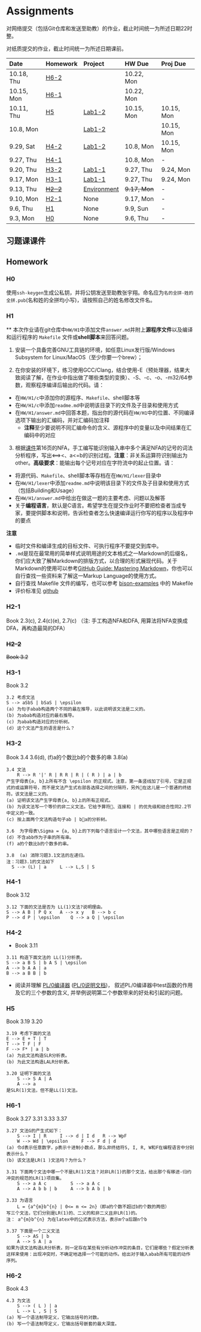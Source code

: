 <script type="text/javascript" src="http://cdn.mathjax.org/mathjax/latest/MathJax.js?config=TeX-AMS-MML_HTMLorMML"></script>
# Assignments

对网络提交（包括Git仓库和发送至助教）的作业，截止时间统一为所述日期22时整。

对纸质提交的作业，截止时间统一为所述日期课前。


| Date       | Homework          | Project                                  | HW Due        | Proj Due   |
| :--------- | :---------------- | :--------------------------------------- | :------------ | :--------- |
| 10.18, Thu | [H6-2](#h6-2)     |                                          | 10.22, Mon    |            |
| 10.15, Mon | [H6-1](#h6-1)     |                                          | 10.22, Mon    |            |
| 10.11, Thu | [H5](#h5)         | [Lab1-2](https://clarazhang.gitbooks.io/compiler-f2018/content/parser.html#Lab1-2-c1-的语法分析) | 10.15, Mon    | 10.15, Mon |
| 10.8, Mon  |                   | [Lab1-2](https://clarazhang.gitbooks.io/compiler-f2018/content/parser.html#Lab1-2-c1-的语法分析) |               | 10.15, Mon |
| 9.29, Sat  | [H4-2](#h4-2)     | [Lab1-2](https://clarazhang.gitbooks.io/compiler-f2018/content/parser.html#Lab1-2-c1-的语法分析) | 10.8, Mon     | 10.15, Mon |
| 9.27, Thu  | [H4-1](#h4-1)     |                                          | 10.8, Mon     | -          |
| 9.20, Thu  | [H3-2](#h3-1)     | [Lab1-1](https://clarazhang.gitbooks.io/compiler-f2018/content/parser.html) | 9.27, Thu     | 9.24, Mon  |
| 9.17, Mon  | [H3-1](#h3-1)     | [Lab1-1](https://clarazhang.gitbooks.io/compiler-f2018/content/parser.html) | 9.27, Thu     | 9.24, Mon  |
| 9.13, Thu  | ~~[H2-2](#h2-2)~~ | [Environment](https://clarazhang.gitbooks.io/compiler-f2018/content/environment.html) | ~~9.17, Mon~~ | -          |
| 9.10, Mon  | [H2-1](#h2-1)     | None                                     | 9.17, Mon     | -          |
| 9.6, Thu   | [H1](#h1)         | None                                     | 9.9, Sun      | -          |
| 9.3, Mon   | [H0](#h0)         | None                                     | 9.6, Thu      | -          |

## 习题课课件


## Homework

### H0

使用`ssh-keygen`生成公私钥，并将公钥发送至助教张宇翔。命名应为`名的全拼-姓的全拼.pub`(名和姓的全拼均小写)，请按照自己的姓名修改文件名。

### H1
**
本次作业请在git仓库中`HW/H1`中添加文件`answer.md`并附上**源程序文件**以及编译和运行程序的 `Makefile` 文件或**shell脚本**来回答问题。

1. 安装一个具备完善GNU工具链的环境，如任意Linux发行版/Windows Subsystem for Linux/MacOS（至少你要一个brew）；

2. 在你安装的环境下，练习使用GCC/Clang，结合使用-E（预处理器，结果大致阅读了解，在作业中指出做了哪些类型的变换）、-S、-c、-o、-m32/64参数，观察程序编译后输出的代码。请：
  - 在`HW/H1/c`中添加你的源程序、`Makefile`、shell脚本等
  - 在`HW/H1/c`中添加`readme.md`中说明该目录下的文件及子目录和使用方式
  - 在`HW/H1/answer.md`中回答本题，指出你的源代码在`HW/H1`中的位置、不同编译选项下输出的汇编码，并对汇编码加注释
    - **注释**至少要说明不同汇编命令的含义、源程序中的变量以及中间结果在汇编码中的对应

3. 根据[课件](http://staff.ustc.edu.cn/~yuzhang/compiler/2017f/lectures/lexicalAnalysis.pdf)第16页的NFA，手工编写能识别输入串中多个满足NFA的记号的词法分析程序，写出<==><、a<=b的识别过程。**注意**：非关系运算符识别输出为other。**高级要求**：能输出每个记号对应在字符流中的起止位置。请：
  - 将源代码、`Makefile`、shell脚本等存档在在`HW/H1/lexer`目录中
  - 在`HW/H1/lexer`中添加`readme.md`中说明该目录下的文件及子目录和使用方式（包括Building和Usage）
  - 在`HW/H1/answer.md`中给出在做这一题的主要考虑、问题以及解答
  - 关于**编程语言**，默认是C语言。希望学生在提交作业时不要把检查者当成专家，要提供脚本和说明，告诉检查者怎么快速编译运行你写的程序以及程序中的要点


**注意**

- 临时文件和编译生成的目标文件、可执行程序不要提交到库中。
- `.md`是现在最常用的简单样式说明用途的文本格式之一Markdown的后缀名，你们应大致了解Markdown的排版方式，以合理的形式展现代码。关于Markdown的使用可以参考[GitHub Guide: Mastering Markdown](https://guides.github.com/features/mastering-markdown)，你也可以自行查找一些资料来了解这一Markup Language的使用方式。
- 自行查找 Makefile 文件的编写，也可以参考 [bison-examples](http://staff.ustc.edu.cn/~yuzhang/compiler/proj/bison-examples.zip) 中的 Makefile
- 评价标准见 [github](https://github.com/ustc-compiler/2018fall/blob/master/hwevalstd.xlsx)

### H2-1
Book 2.3\(c\), 2.4\(c\)\(e\), 2.7\(c\) （注: 手工构造NFA和DFA, 用算法将NFA变换成DFA，再构造最简的DFA）

### ~~H2-2~~
~~Book 3.2~~

### H3-1
Book 3.2 

```
3.2 考虑文法
S --> aSbS | bSaS | \epsilon
(a) 为句子abab构造两个不同的最左推导，以此说明该文法是二义的。
(b) 为abab构造对应的最右推导。
(c) 为abab构造对应的分析树。
(d) 这个文法产生的语言是什么？
```
### H3-2
Book 3.4 3.6(d), (f)a的个数比b的个数多的串  3.8(a) 

```
3.4 文法
    R --> R '|' R | R R | R | ( R ) | a | b
产生字母表{a, b}上所有不含 \epsilon 的正规式。注意，第一条竖线加了引号，它是正规式的或运算符号，而不是文法产生式右部各选择之间的分隔符，另外在这儿是一个普通的终结符。该文法是二义的。
(a) 证明该文法产生字母表{a, b}上的所有正规式。
(b) 为该文法写一个等价的非二义文法。它给予算符、连接和 | 的优先级和结合性同2.2节中定义的一致。
(c) 按上面两个文法构造句子ab | ba的分析树。

3.6  为字母表\Sigma = {a, b}上的下列每个语言设计一个文法，其中哪些语言是正规的？
(d) 不含abb作为子串的所有串。
(f) a的个数比b的个数多的串。

3.8  (a) 消除习题3.1文法的左递归。
注：习题3.1的文法如下
  S --> (L) | a     L --> L,S | S
```

### H4-1
Book 3.12

```
3.12 下面的文法是否为 LL(1)文法?说明理由。
S --> A B | P Q x	A --> x y	B --> b c
P --> d P | \epsilon	Q --> a Q | \epsilon
```

### H4-2
- Book 3.11

```
3.11 构造下面文法的 LL(1)分析表。
S --> a B S | b A S | \epsilon
A --> b A A | a
B --> a B B | b
```
- 阅读并理解 [PL/0编译器](http://staff.ustc.edu.cn/~yuzhang/compiler/2012s/pl0.zip) ([PL/0说明文档](http://staff.ustc.edu.cn/~yuzhang/compiler/old_pl0project.pdf))， 叙述PL/0编译器中test函数的作用及它的三个参数的含义, 并举例说明第二个参数带来的好处和引起的问题。

### H5
Book 3.19  3.20

```
3.19 考虑下面的文法
E --> E + T | T
T --> T F | F
F --> F* | a | b
(a) 为此文法构造SLR分析表。
(b) 为此文法构造LALR分析表。

3.20 证明下面的文法
	S --> S A | A
	A --> a
是SLR(1)文法，但不是LL(1)文法。
```

### H6-1
Book 3.27  3.31  3.33  3.37

```
3.27 文法G的产生式如下：
    S --> I | R	    I --> d | I d 	R --> WpF
    W --> Wd | \epsilon     F --> F d | d
(a) 令d表示任意数字，p表示十进制小数点，那么非终结符S, I, R, W和F在编程语言中分别表示什么？
(b) 该文法是LR(1 )文法吗？为什么？

3.31 下面两个文法中哪一个不是LR(1)文法？对非LR(1)的那个文法，给出那个有移进‑归约冲突的规范的LR(1)项目集。
    S --> a A c			S --> a A c
    A --> A b b | b		A --> b A b | b

3.33 为语言
    L = {a^{m}b^{n} | 0<= m <= 2n}（即a的个数不超过b的个数的两倍）
写三个文法，它们分别是LR(1)的、二义的和非二义且非LR(1)的。
注： a^{m}b^{n} 为在latex中的公式表示方法，表示m个a后跟n个b

3.37 下面是一个二义文法
    S --> AS | b
    A --> S A | a
如果为该文法构造LR分析表，则一定存在某些有分析动作冲突的条目，它们是哪些？假定分析表这样来使用：出现冲突时，不确定地选择一个可能的动作。给出对于输入abab所有可能的动作序列。
```
### H6-2
Book 4.3

```
4.3 为文法
    S --> ( L ) | a
    L --> L , S | S
(a) 写一个语法制导定义，它输出括号的对数。
(b) 写一个语法制导定义，它输出括号嵌套的最大深度。
```

